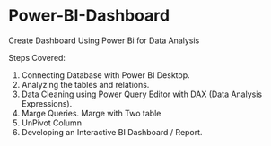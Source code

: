# Power-BI-Dashboard
Create Dashboard Using Power Bi for Data Analysis

Steps Covered:
1. Connecting Database with Power BI Desktop.
2. Analyzing the tables and relations.
3. Data Cleaning using Power Query Editor with DAX (Data Analysis Expressions).
4. Marge Queries. Marge with Two table
5. UnPivot Column 
6. Developing an Interactive BI Dashboard / Report.
